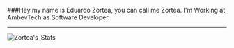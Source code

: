 ###Hey my name is Eduardo Zortea, you can call me Zortea. I'm Working at AmbevTech as Software Developer.
***
![Zortea's_Stats](https://github-readme-stats.vercel.app/api?username=EduardoZortea18&show_icons=true)

